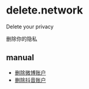 # delete.network

Delete your privacy

删除你的隐私

## manual

* [删除微博账户](https://github.com/delete-project/delete.network/issues/1)
* [删除抖音账户](https://github.com/delete-project/delete.network/issues/2)
